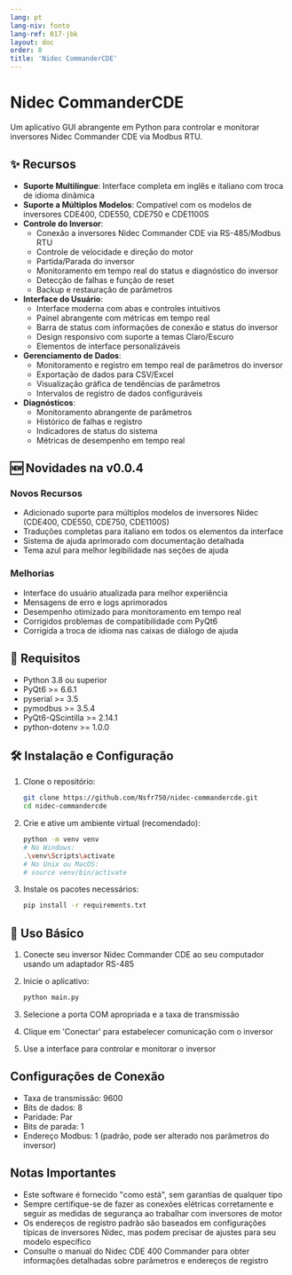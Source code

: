 ```yaml
---
lang: pt
lang-niv: fonto
lang-ref: 017-jbk
layout: doc
order: 8
title: 'Nidec CommanderCDE'
---
```


# Nidec CommanderCDE

Um aplicativo GUI abrangente em Python para controlar e monitorar inversores Nidec Commander CDE via Modbus RTU.

## ✨ Recursos

- **Suporte Multilíngue**: Interface completa em inglês e italiano com troca de idioma dinâmica
- **Suporte a Múltiplos Modelos**: Compatível com os modelos de inversores CDE400, CDE550, CDE750 e CDE1100S
- **Controle do Inversor**:
  - Conexão a inversores Nidec Commander CDE via RS-485/Modbus RTU
  - Controle de velocidade e direção do motor
  - Partida/Parada do inversor
  - Monitoramento em tempo real do status e diagnóstico do inversor
  - Detecção de falhas e função de reset
  - Backup e restauração de parâmetros
- **Interface do Usuário**:
  - Interface moderna com abas e controles intuitivos
  - Painel abrangente com métricas em tempo real
  - Barra de status com informações de conexão e status do inversor
  - Design responsivo com suporte a temas Claro/Escuro
  - Elementos de interface personalizáveis
- **Gerenciamento de Dados**:
  - Monitoramento e registro em tempo real de parâmetros do inversor
  - Exportação de dados para CSV/Excel
  - Visualização gráfica de tendências de parâmetros
  - Intervalos de registro de dados configuráveis
- **Diagnósticos**:
  - Monitoramento abrangente de parâmetros
  - Histórico de falhas e registro
  - Indicadores de status do sistema
  - Métricas de desempenho em tempo real

## 🆕 Novidades na v0.0.4

### Novos Recursos
- Adicionado suporte para múltiplos modelos de inversores Nidec (CDE400, CDE550, CDE750, CDE1100S)
- Traduções completas para italiano em todos os elementos da interface
- Sistema de ajuda aprimorado com documentação detalhada
- Tema azul para melhor legibilidade nas seções de ajuda

### Melhorias
- Interface do usuário atualizada para melhor experiência
- Mensagens de erro e logs aprimorados
- Desempenho otimizado para monitoramento em tempo real
- Corrigidos problemas de compatibilidade com PyQt6
- Corrigida a troca de idioma nas caixas de diálogo de ajuda

## 🚀 Requisitos

- Python 3.8 ou superior
- PyQt6 >= 6.6.1
- pyserial >= 3.5
- pymodbus >= 3.5.4
- PyQt6-QScintilla >= 2.14.1
- python-dotenv >= 1.0.0

## 🛠 Instalação e Configuração

1. Clone o repositório:

   ```bash
   git clone https://github.com/Nsfr750/nidec-commandercde.git
   cd nidec-commandercde
   ```

2. Crie e ative um ambiente virtual (recomendado):

   ```bash
   python -m venv venv
   # No Windows:
   .\venv\Scripts\activate
   # No Unix ou MacOS:
   # source venv/bin/activate
   ```

3. Instale os pacotes necessários:

   ```bash
   pip install -r requirements.txt
   ```

## 🚀 Uso Básico

1. Conecte seu inversor Nidec Commander CDE ao seu computador usando um adaptador RS-485
2. Inicie o aplicativo:

   ```bash
   python main.py
   ```

3. Selecione a porta COM apropriada e a taxa de transmissão
4. Clique em 'Conectar' para estabelecer comunicação com o inversor
5. Use a interface para controlar e monitorar o inversor

## Configurações de Conexão

- Taxa de transmissão: 9600
- Bits de dados: 8
- Paridade: Par
- Bits de parada: 1
- Endereço Modbus: 1 (padrão, pode ser alterado nos parâmetros do inversor)

## Notas Importantes

- Este software é fornecido "como está", sem garantias de qualquer tipo
- Sempre certifique-se de fazer as conexões elétricas corretamente e seguir as medidas de segurança ao trabalhar com inversores de motor
- Os endereços de registro padrão são baseados em configurações típicas de inversores Nidec, mas podem precisar de ajustes para seu modelo específico
- Consulte o manual do Nidec CDE 400 Commander para obter informações detalhadas sobre parâmetros e endereços de registro
